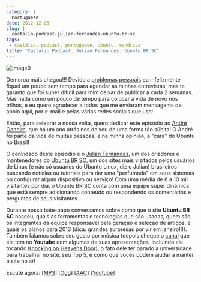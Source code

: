 ```yaml
---
category: |
  Portuguese
date: 2012-12-03
slug: |
  castalio-podcast-julian-fernandes-ubuntu-br-sc
tags:
 - castálio, podcast, portuguese, ubuntu, mandriva
title: "Castálio Podcast: Julian Fernandes: Ubuntu BR SC"
---
```


![image0](http://bit.ly/OMhBUp)

Demorou mais chegou!!! Devido a [problemas
pessoais](http://www.castalio.info/aviso-aos-navegantes/) eu
infelizmente fiquei um pouco sem tempo para agendar as minhas
entrevistas, mas te garanto que foi super difícil para mim deixar de
publicar a cada 2 semanas. Mas nada como um pouco de tempo para colocar
a vida de novo nos trilhos, e eu quero agradecer a todos que me enviaram
mensagems de apoio aqui, por e-mail e pelas várias redes sociais que
uso!

Então, para celebrar a nossa volta, quero dedicar este episódio
ao [André Gondim](http://bit.ly/VfgrTE), que há um ano atrás nos deixou
de uma forma tão súbita! O André foi parte da vida de muitas pessoas, e
na minha opinião, a "cara" do Ubuntu no Brasil!

O convidado deste episódio é o [Julian
Fernandes](http://www.julianfernandes.com/), um dos criadores e
mantenedores do [Ubuntu BR SC](http://www.ubuntubrsc.com/), um dos sites
mais visitados pelos usuários de Linux (e não só usuários do Ubuntu
Linux, diz o Julian) brasileiros buscando notícias ou tutoriais para dar
uma "perfumada" em seus sistemas ou configurar algum dispositivo ou
serviço! Com uma média de 8 a 10 mil visitantes por dia, o Ubuntu BR SC
conta com uma equipe super dinâmica que está sempre adicionando conteúdo
ou respondendo os comentários e perguntas de seus visitantes.

Durante nosso bate-papo conversamos sobre como que o site **Ubuntu BR
SC** nasceu, quais as ferramentas e tecnologias que são usadas, quem são
os integrantes da equipe responsável pela geração e seleção de artigos,
e quais os planos para 2013 (dica: grandes surpresas por vir em
janeiro!!!). Também falamos sobre seu gosto por música (depois cheque
o [canal](http://www.youtube.com/user/JuHitoriX) que ele tem
no **Youtube** com algumas de suas apresentações, incluindo ele
tocando [Knocking on Heavens
Door](http://www.youtube.com/watch?v=-wv0K9S7xbA&list=UUVwPM6qoLRlRJJbucSOXzug&index=4&feature=plcp)),
o fato dele ter parado a universidade para trabalhar no site, seu Top 5,
e como que vocês podem ajudar a manter o site no ar!

Escute agora:
\[[MP3](http://www.castalio.gnulinuxbrasil.org/castalio-podcast-48.mp3)\]
\[[Ogg](http://www.castalio.gnulinuxbrasil.org/castalio-podcast-48.ogg)\]
\[[AAC](http://www.castalio.gnulinuxbrasil.org/castalio-podcast-48.m4a)\]
\[[Youtube](http://bit.ly/XgekVI)\]
